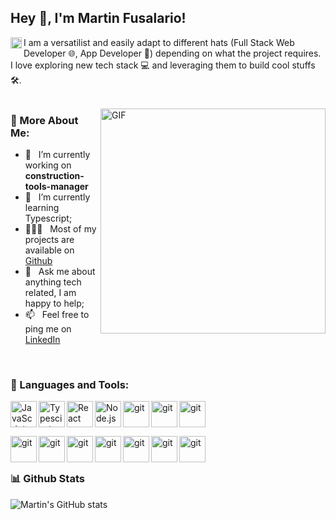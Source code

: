 ## Hey 👋, I'm Martin Fusalario!
<a href='https://www.linkedin.com/in/martin-fusalario'><img align='left' alt="linkedin" src="https://melbins.com/wp-content/uploads/icons/linkedin.svg" height='18px'/></a>

I am a versatilist and easily adapt to different hats (Full Stack Web Developer 🌐, App Developer 📱) depending on what the project requires. I love exploring new tech stack 💻 and leveraging them to build cool stuffs 🛠️. 
<br/>
<br/>

<img align="right" alt="GIF" src="https://melbins.com/wp-content/uploads/icons/full-stack-developer.gif" width="360px"/>
  
### 🧐 More About Me:

- 🔭 &nbsp; I’m currently working on **construction-tools-manager**
- 🌱 &nbsp; I’m currently learning Typescript; 
- 👨🏻‍💻 &nbsp; Most of my projects are available on [Github](https://github.com/SnowDevMartin)
- 💬 &nbsp; Ask me about anything tech related, I am happy to help;
- 📫 &nbsp; Feel free to ping me on [LinkedIn](https://www.linkedin.com/in/martin-fusalario/)

<br/>

### 🔨 Languages and Tools:

<div>
<a href="https://developer.mozilla.org/en-US/docs/Web/JavaScript" target="_blank"> <img align="left" alt="JavaScript" height ="42px"  src="https://melbins.com/wp-content/uploads/icons/JavaScript-dark.svg"> </a>
<a href="https://www.typescriptlang.org/" target="_blank"><img align="left" alt="Typescirpt" height ="42px" src="https://melbins.com/wp-content/uploads/icons/TypeScript-dark.svg"></a>
<a href="https://reactjs.org/" target="_blank"> <img align="left" alt="React" height ="42px" src="https://melbins.com/wp-content/uploads/icons/React-Dark.svg"></a>
<a href="https://nodejs.org" target="_blank"><img align="left" alt="Node.js" height ="42px" src="https://melbins.com/wp-content/uploads/icons/NodeJS-Dark.svg"></a>
<a href="https://git-scm.com/" target="_blank"> <img src="https://melbins.com/wp-content/uploads/icons/Git.svg" align="left" alt="git" height='42px'/> </a>
<a href="https://www.mysql.com/" target="_blank"> <img src="https://melbins.com/wp-content/uploads/icons/MySQL-Dark.svg" align="left" alt="git" height='42px'/> </a>
<a href="https://www.mongodb.com/es" target="_blank"> <img src="https://melbins.com/wp-content/uploads/icons/MongoDB.svg" align="left" alt="git" height='42px'/> </a>
</div>
<br/>
<br/>
<br/>
<div style="margin-top:5px;">
<a href="https://astro.build/" target="_blank"> <img src="https://melbins.com/wp-content/uploads/icons/Astro.svg" align="left" alt="git" height='42px'/> </a>
<a href="https://vitejs.dev/" target="_blank"> <img src="https://melbins.com/wp-content/uploads/icons/Vite-Dark.svg" align="left" alt="git" height='42px'/> </a>
<a href="https://tailwindcss.com/" target="_blank"> <img src="https://melbins.com/wp-content/uploads/icons/TailwindCSS-Dark.svg" align="left" alt="git" height='42px'/> </a>
<a href="https://nestjs.com/" target="_blank"> <img src="https://melbins.com/wp-content/uploads/icons/NestJS-Dark.svg" align="left" alt="git" height='42px'/> </a>
<a href="https://developer.mozilla.org/es/docs/Web/CSS" target="_blank"> <img src="https://melbins.com/wp-content/uploads/icons/CSS.svg" align="left" alt="git" height='42px'/> </a>
<a href="https://www.prisma.io/" target="_blank"> <img src="https://melbins.com/wp-content/uploads/icons/Prisma.svg" align="left" alt="git" height='42px'/> </a>
<a href="https://expressjs.com/" target="_blank"> <img src="https://melbins.com/wp-content/uploads/icons/ExpressJS-Dark.svg" align="left" alt="git" height='42px'/> </a>
</div>

<br/>
<br/>

### 📊 Github Stats

![Martin's GitHub stats](https://github-readme-stats.vercel.app/api?username=SnowFusx&show_icons=true&theme=tokyonight)
